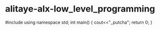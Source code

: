 # alitaye-alx-low_level_programming
#include<iostream>
using namespace std;
int main()
{
  cout<<"_putcha";
  return 0;
  }
